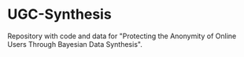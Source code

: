 # UGC-Synthesis
Repository with code and data for "Protecting the Anonymity of Online Users Through Bayesian Data Synthesis".
